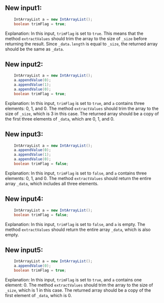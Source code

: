 ## New input1:
```java
    IntArrayList a = new IntArrayList();
    boolean trimFlag = true;
```
Explanation: In this input, `trimFlag` is set to `true`. This means that the method `extractValues` should trim the array to the size of `_size` before returning the result. Since `_data.length` is equal to `_size`, the returned array should be the same as `_data`.

## New input2:
```java
    IntArrayList a = new IntArrayList();
    a.appendValue(0);
    a.appendValue(1);
    a.appendValue(0);
    boolean trimFlag = true;
```
Explanation: In this input, `trimFlag` is set to `true`, and `a` contains three elements: 0, 1, and 0. The method `extractValues` should trim the array to the size of `_size`, which is 3 in this case. The returned array should be a copy of the first three elements of `_data`, which are 0, 1, and 0.

## New input3:
```java
    IntArrayList a = new IntArrayList();
    a.appendValue(0);
    a.appendValue(1);
    a.appendValue(0);
    boolean trimFlag = false;
```
Explanation: In this input, `trimFlag` is set to `false`, and `a` contains three elements: 0, 1, and 0. The method `extractValues` should return the entire array `_data`, which includes all three elements.

## New input4:
```java
    IntArrayList a = new IntArrayList();
    boolean trimFlag = false;
```
Explanation: In this input, `trimFlag` is set to `false`, and `a` is empty. The method `extractValues` should return the entire array `_data`, which is also empty.

## New input5:
```java
    IntArrayList a = new IntArrayList();
    a.appendValue(0);
    boolean trimFlag = true;
```
Explanation: In this input, `trimFlag` is set to `true`, and `a` contains one element: 0. The method `extractValues` should trim the array to the size of `_size`, which is 1 in this case. The returned array should be a copy of the first element of `_data`, which is 0.
